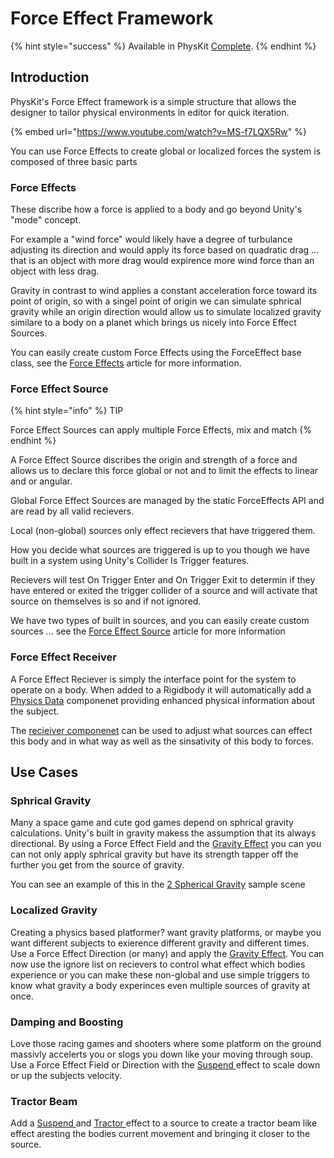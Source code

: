 # Force Effect Framework

{% hint style="success" %}
Available in PhysKit [Complete](https://prf.hn/l/rpoyznk).
{% endhint %}

## Introduction

PhysKit's Force Effect framework is a simple structure that allows the designer to tailor physical environments in editor for quick iteration.

{% embed url="https://www.youtube.com/watch?v=MS-f7LQX5Rw" %}

You can use Force Effects to create global or localized forces the system is composed of three basic parts

### Force Effects

These discribe how a force is applied to a body and go beyond Unity's "mode" concept.&#x20;

For example a "wind force" would likely have a degree of turbulance adjusting its direction and would apply its force based on quadratic drag ... that is an object with more drag would expirence more wind force than an object with less drag.&#x20;

Gravity in contrast to wind applies a constant acceleration force toward its point of origin, so with a singel point of origin we can simulate sphrical gravity while an origin direction would allow us to simulate localized gravity similare to a body on a planet which brings us nicely into Force Effect Sources.

You can easily create custom Force Effects using the ForceEffect base class, see the [Force Effects](../../api/force-effects.md) article for more information.

### Force Effect Source

{% hint style="info" %}
TIP

Force Effect Sources can apply multiple Force Effects, mix and match
{% endhint %}

A Force Effect Source discribes the origin and strength of a force and allows us to declare this force global or not and to limit the effects to linear and or angular.&#x20;

Global Force Effect Sources are managed by the static ForceEffects API and are read by all valid recievers.&#x20;

Local (non-global) sources only effect recievers that have triggered them.&#x20;

How you decide what sources are triggered is up to you though we have built in a system using Unity's Collider Is Trigger features.&#x20;

Recievers will test On Trigger Enter and On Trigger Exit to determin if they have entered or exited the trigger collider of a source and will activate that source on themselves is so and if not ignored.

We have two types of built in sources, and you can easily create custom sources ... see the [Force Effect Source](../../components/force-effect-source/) article for more information

### Force Effect Receiver

A Force Effect Reciever is simply the interface point for the system to operate on a body. When added to a Rigidbody it will automatically add a [Physics Data](../../components/physics-data.md) componenet providing enhanced physical information about the subject.

The [recieiver componenet](../../components/force-effect-reciever.md) can be used to adjust what sources can effect this body and in what way as well as the sinsativity of this body to forces.

## Use Cases

### Sphrical Gravity

Many a space game and cute god games depend on sphrical gravity calculations. Unity's built in gravity makess the assumption that its always directional. By using a Force Effect Field and the [Gravity Effect](../../objects/force-effect/gravity-effect.md) you can you can not only apply sphrical gravity but have its strength tapper off the further you get from the source of gravity.

You can see an example of this in the [2 Spherical Gravity](../sample-scenes/2-spherical-gravity.md) sample scene

### Localized Gravity

Creating a physics based platformer? want gravity platforms, or maybe you want different subjects to exierence different gravity and different times. Use a Force Effect Direction (or many) and apply the [Gravity Effect](../../objects/force-effect/gravity-effect.md). You can now use the ignore list on recievers to control what effect which bodies experience or you can make these non-global and use simple triggers to know what gravity a body experinces even multiple sources of gravity at once.

### Damping and Boosting

Love those racing games and shooters where some platform on the ground massivly accelerts you or slogs you down like your moving through soup. Use a Force Effect Field or Direction with the [Suspend ](../../objects/force-effect/suspend-effect.md)effect to scale down or up the subjects velocity.

### Tractor Beam

Add a [Suspend ](../../objects/force-effect/suspend-effect.md)and [Tractor ](../../objects/force-effect/tractor-effect.md)effect to a source to create a tractor beam like effect aresting the bodies current movement and bringing it closer to the source.
